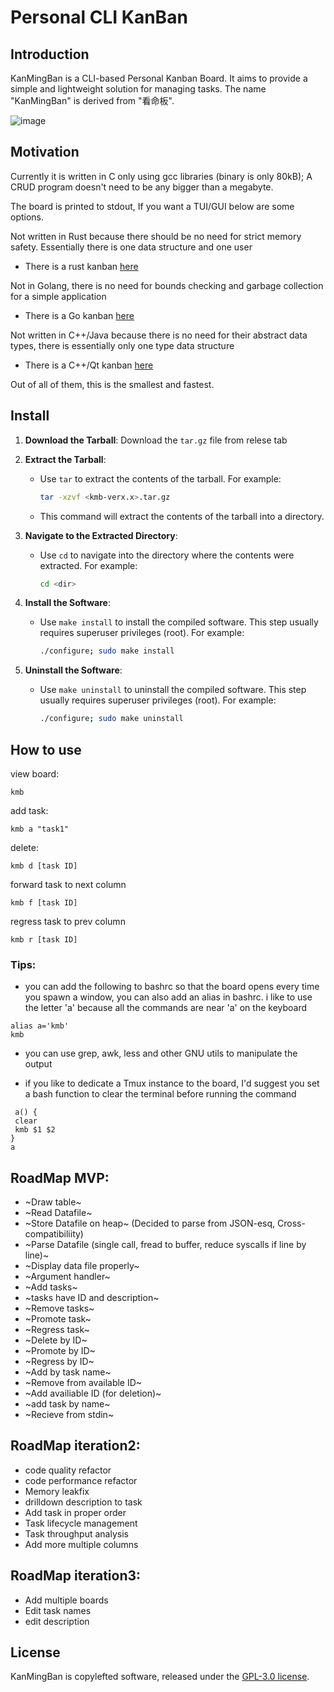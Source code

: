# Personal CLI KanBan
## Introduction

KanMingBan is a CLI-based Personal Kanban Board. It aims to provide a simple and lightweight solution for managing tasks.
The name "KanMingBan" is derived from "看命板".

![image](https://github.com/MrJeremyKhoo/KanMingBan/assets/73585045/089f602b-01af-4618-b9b7-a5697789fd04)
## Motivation

Currently it is written in C only using gcc libraries (binary is only 80kB); A CRUD program doesn't need to be any bigger than a megabyte.

The board is printed to stdout, If you want a TUI/GUI below are some options.

Not written in Rust because there should be no need for strict memory safety. Essentially there is one data structure and one user
 - There is a rust kanban [here](https://lib.rs/crates/rust-kanban)

Not in Golang, there is no need for bounds checking and garbage collection for a simple application
- There is a Go kanban [here](https://github.com/singalhimanshu/taskgo)
  
Not written in C++/Java because there is no need for their abstract data types, there is essentially only one type data structure
- There is a C++/Qt kanban [here](https://github.com/StefanoLusardi/Kanban)

Out of all of them, this is the smallest and fastest.
## Install

1. **Download the Tarball**: Download the `tar.gz` file from relese tab


2. **Extract the Tarball**:
   - Use `tar` to extract the contents of the tarball. For example:
     ```bash
     tar -xzvf <kmb-verx.x>.tar.gz
     ```
   - This command will extract the contents of the tarball into a directory.

3. **Navigate to the Extracted Directory**:
   - Use `cd` to navigate into the directory where the contents were extracted. For example:
     ```bash
     cd <dir>
     ```
4. **Install the Software**:
   - Use `make install` to install the compiled software. This step usually requires superuser privileges (root). For example:

     ```bash
     ./configure; sudo make install
5. **Uninstall the Software**:
   - Use `make uninstall` to uninstall the compiled software. This step usually requires superuser privileges (root). For example:

     ```bash
     ./configure; sudo make uninstall
     
## How to use
view board:
```
kmb
```
add task:
```
kmb a "task1" 
```
delete:
```
kmb d [task ID]
```
forward task to next column
```
kmb f [task ID]
```
regress task to prev column
```
kmb r [task ID]
```
### Tips:
- you can add the following to bashrc so that the board opens every time you spawn a window, you can also add an alias in bashrc. i like to use the letter 'a' because all the commands are near 'a' on the keyboard
```
alias a='kmb'
kmb
```
- you can use grep, awk, less and other GNU utils to manipulate the output

- if you like to dedicate a Tmux instance to the board, I'd suggest you set a bash function to clear the terminal before running the command
 ```
  a() {
  clear
  kmb $1 $2
}
a
```

## RoadMap MVP:
- ~Draw table~
- ~Read Datafile~
- ~Store Datafile on heap~ (Decided to parse from JSON-esq, Cross-compatibiliity)
- ~Parse Datafile (single call, fread to buffer, reduce syscalls if line by line)~
- ~Display data file properly~
- ~Argument handler~
- ~Add tasks~
- ~tasks have ID and description~
- ~Remove tasks~
- ~Promote task~
- ~Regress task~
- ~Delete by ID~
- ~Promote by ID~
- ~Regress by ID~
- ~Add by task name~
- ~Remove from available ID~
- ~Add availiable ID (for deletion)~
- ~add task by name~
- ~Recieve from stdin~
## RoadMap iteration2:
- code quality refactor
- code performance refactor
- Memory leakfix
- drilldown description to task
- Add task in proper order
- Task lifecycle management
- Task throughput analysis
- Add more multiple columns

## RoadMap iteration3:
- Add multiple boards
- Edit task names
- edit description



## License

KanMingBan is copylefted software, released under the [GPL-3.0 license](https://www.gnu.org/licenses/gpl-3.0.en.html).
